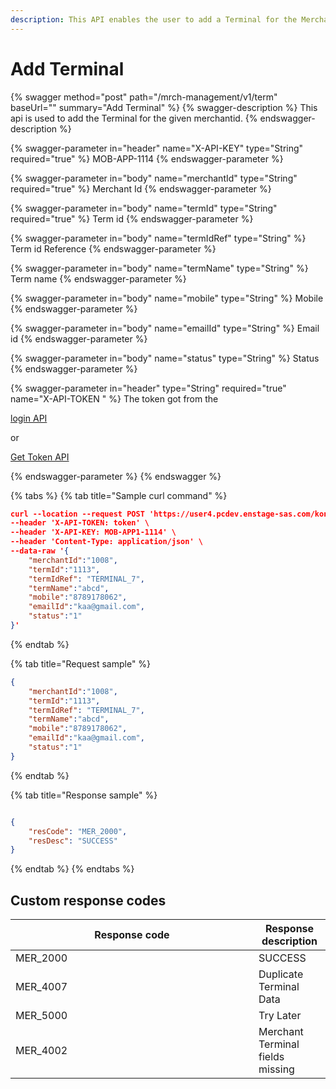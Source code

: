 ```yaml
---
description: This API enables the user to add a Terminal for the Merchant
---
```


# Add Terminal

{% swagger method="post" path="/mrch-management/v1/term" baseUrl="<domain>" summary="Add Terminal" %}
{% swagger-description %}
This api is used to  add the Terminal for the given merchantid.
{% endswagger-description %}

{% swagger-parameter in="header" name="X-API-KEY" type="String" required="true" %}
MOB-APP-1114
{% endswagger-parameter %}

{% swagger-parameter in="body" name="merchantId" type="String" required="true" %}
Merchant Id
{% endswagger-parameter %}

{% swagger-parameter in="body" name="termId" type="String" required="true" %}
Term id
{% endswagger-parameter %}

{% swagger-parameter in="body" name="termIdRef" type="String" %}
Term id Reference
{% endswagger-parameter %}

{% swagger-parameter in="body" name="termName" type="String" %}
Term name
{% endswagger-parameter %}

{% swagger-parameter in="body" name="mobile" type="String" %}
Mobile
{% endswagger-parameter %}

{% swagger-parameter in="body" name="emailId" type="String" %}
Email id
{% endswagger-parameter %}

{% swagger-parameter in="body" name="status" type="String" %}
Status
{% endswagger-parameter %}

{% swagger-parameter in="header" type="String" required="true" name="X-API-TOKEN " %}
The token got from the 

[login API](../../../wallet/wallet-issuance/wallet-creation/api-specification/version-1/customer-on-boarding/api-specification/authentication-and-authorization/login-api.md)

 or 

[Get Token API](../../../wallet/wallet-issuance/wallet-creation/api-specification/version-1/customer-on-boarding/common-apis/get-app-token-api.md)


{% endswagger-parameter %}
{% endswagger %}

{% tabs %}
{% tab title="Sample curl command" %}
```json
curl --location --request POST 'https://user4.pcdev.enstage-sas.com/kong/mrch-management/v1/term' \
--header 'X-API-TOKEN: token' \
--header 'X-API-KEY: MOB-APP1-1114' \
--header 'Content-Type: application/json' \
--data-raw '{
    "merchantId":"1008",
    "termId":"1113",
    "termIdRef": "TERMINAL_7",
    "termName":"abcd",
    "mobile":"8789178062",
    "emailId":"kaa@gmail.com",
    "status":"1"
}'
```
{% endtab %}

{% tab title="Request sample" %}
```json
{
    "merchantId":"1008",
    "termId":"1113",
    "termIdRef": "TERMINAL_7",
    "termName":"abcd",
    "mobile":"8789178062",
    "emailId":"kaa@gmail.com",
    "status":"1"
}
```
{% endtab %}

{% tab title="Response sample" %}
```json

{
    "resCode": "MER_2000",
    "resDesc": "SUCCESS"
}

```
{% endtab %}
{% endtabs %}

## Custom response codes

<table><thead><tr><th width="373">Response code</th><th>Response description</th></tr></thead><tbody><tr><td>MER_2000</td><td>SUCCESS</td></tr><tr><td>MER_4007</td><td>Duplicate Terminal Data</td></tr><tr><td>MER_5000</td><td>Try Later</td></tr><tr><td>MER_4002</td><td>Merchant Terminal fields missing</td></tr></tbody></table>

## &#x20;
